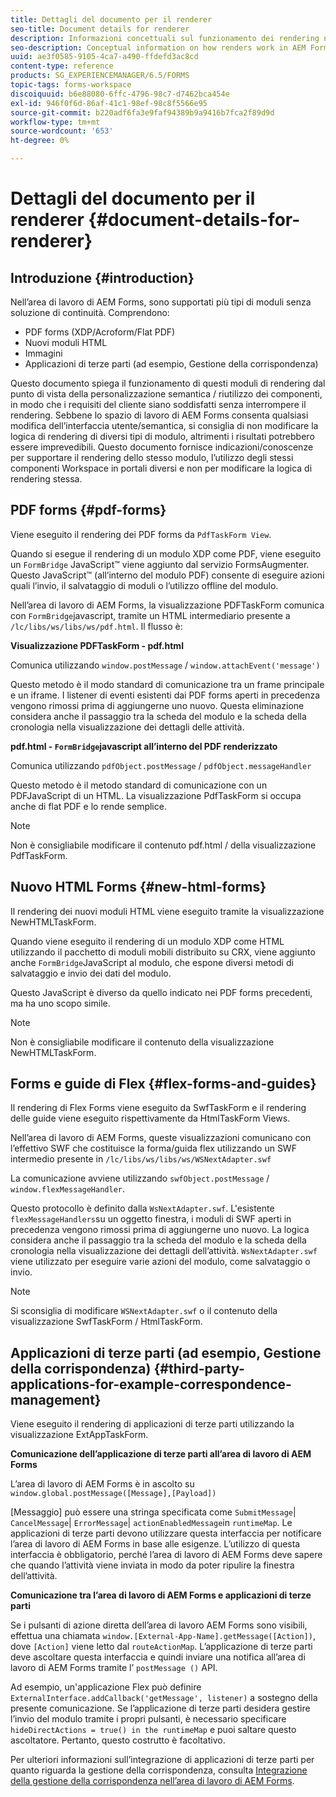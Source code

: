 ```yaml
---
title: Dettagli del documento per il renderer
seo-title: Document details for renderer
description: Informazioni concettuali sul funzionamento dei rendering nell’area di lavoro di AEM Forms per eseguire il rendering dei vari tipi di modulo e file supportati.
seo-description: Conceptual information on how renders work in AEM Forms workspace to render the various supported form and file types.
uuid: ae3f0585-9105-4ca7-a490-ffdefd3ac8cd
content-type: reference
products: SG_EXPERIENCEMANAGER/6.5/FORMS
topic-tags: forms-workspace
discoiquuid: b6e88080-6ffc-4796-98c7-d7462bca454e
exl-id: 946f0f6d-86af-41c1-98ef-98c8f5566e95
source-git-commit: b220adf6fa3e9faf94389b9a9416b7fca2f89d9d
workflow-type: tm+mt
source-wordcount: '653'
ht-degree: 0%

---
```


# Dettagli del documento per il renderer {#document-details-for-renderer}

## Introduzione {#introduction}

Nell’area di lavoro di AEM Forms, sono supportati più tipi di moduli senza soluzione di continuità. Comprendono:

* PDF forms (XDP/Acroform/Flat PDF)
* Nuovi moduli HTML
* Immagini
* Applicazioni di terze parti (ad esempio, Gestione della corrispondenza)

Questo documento spiega il funzionamento di questi moduli di rendering dal punto di vista della personalizzazione semantica / riutilizzo dei componenti, in modo che i requisiti del cliente siano soddisfatti senza interrompere il rendering. Sebbene lo spazio di lavoro di AEM Forms consenta qualsiasi modifica dell’interfaccia utente/semantica, si consiglia di non modificare la logica di rendering di diversi tipi di modulo, altrimenti i risultati potrebbero essere imprevedibili. Questo documento fornisce indicazioni/conoscenze per supportare il rendering dello stesso modulo, l’utilizzo degli stessi componenti Workspace in portali diversi e non per modificare la logica di rendering stessa.

## PDF forms {#pdf-forms}

Viene eseguito il rendering dei PDF forms da `PdfTaskForm View`.

Quando si esegue il rendering di un modulo XDP come PDF, viene eseguito un `FormBridge` JavaScript™ viene aggiunto dal servizio FormsAugmenter. Questo JavaScript™ (all’interno del modulo PDF) consente di eseguire azioni quali l’invio, il salvataggio di moduli o l’utilizzo offline del modulo.

Nell’area di lavoro di AEM Forms, la visualizzazione PDFTaskForm comunica con `FormBridge`javascript, tramite un HTML intermediario presente a `/lc/libs/ws/libs/ws/pdf.html`. Il flusso è:

**Visualizzazione PDFTaskForm - pdf.html**

Comunica utilizzando `window.postMessage` / `window.attachEvent('message')`

Questo metodo è il modo standard di comunicazione tra un frame principale e un iframe. I listener di eventi esistenti dai PDF forms aperti in precedenza vengono rimossi prima di aggiungerne uno nuovo. Questa eliminazione considera anche il passaggio tra la scheda del modulo e la scheda della cronologia nella visualizzazione dei dettagli delle attività.

**pdf.html - `FormBridge`javascript all’interno del PDF renderizzato**

Comunica utilizzando `pdfObject.postMessage` / `pdfObject.messageHandler`

Questo metodo è il metodo standard di comunicazione con un PDFJavaScript di un HTML. La visualizzazione PdfTaskForm si occupa anche di flat PDF e lo rende semplice.

>[!NOTE]
>
>Non è consigliabile modificare il contenuto pdf.html / della visualizzazione PdfTaskForm.

## Nuovo HTML Forms {#new-html-forms}

Il rendering dei nuovi moduli HTML viene eseguito tramite la visualizzazione NewHTMLTaskForm.

Quando viene eseguito il rendering di un modulo XDP come HTML utilizzando il pacchetto di moduli mobili distribuito su CRX, viene aggiunto anche `FormBridge`JavaScript al modulo, che espone diversi metodi di salvataggio e invio dei dati del modulo.

Questo JavaScript è diverso da quello indicato nei PDF forms precedenti, ma ha uno scopo simile.

>[!NOTE]
>
>Non è consigliabile modificare il contenuto della visualizzazione NewHTMLTaskForm.

## Forms e guide di Flex {#flex-forms-and-guides}

Il rendering di Flex Forms viene eseguito da SwfTaskForm e il rendering delle guide viene eseguito rispettivamente da HtmlTaskForm Views.

Nell’area di lavoro di AEM Forms, queste visualizzazioni comunicano con l’effettivo SWF che costituisce la forma/guida flex utilizzando un SWF intermedio presente in `/lc/libs/ws/libs/ws/WSNextAdapter.swf`

La comunicazione avviene utilizzando `swfObject.postMessage` / `window.flexMessageHandler`.

Questo protocollo è definito dalla `WsNextAdapter.swf`. L&#39;esistente `flexMessageHandlers`su un oggetto finestra, i moduli di SWF aperti in precedenza vengono rimossi prima di aggiungerne uno nuovo. La logica considera anche il passaggio tra la scheda del modulo e la scheda della cronologia nella visualizzazione dei dettagli dell’attività. `WsNextAdapter.swf` viene utilizzato per eseguire varie azioni del modulo, come salvataggio o invio.

>[!NOTE]
>
>Si sconsiglia di modificare `WSNextAdapter.swf` o il contenuto della visualizzazione SwfTaskForm / HtmlTaskForm.

## Applicazioni di terze parti (ad esempio, Gestione della corrispondenza) {#third-party-applications-for-example-correspondence-management}

Viene eseguito il rendering di applicazioni di terze parti utilizzando la visualizzazione ExtAppTaskForm.

**Comunicazione dell’applicazione di terze parti all’area di lavoro di AEM Forms**

L’area di lavoro di AEM Forms è in ascolto su `window.global.postMessage([Message],[Payload])`

[Messaggio] può essere una stringa specificata come `SubmitMessage`| `CancelMessage`| `ErrorMessage`| `actionEnabledMessage`in `runtimeMap`. Le applicazioni di terze parti devono utilizzare questa interfaccia per notificare l’area di lavoro di AEM Forms in base alle esigenze. L’utilizzo di questa interfaccia è obbligatorio, perché l’area di lavoro di AEM Forms deve sapere che quando l’attività viene inviata in modo da poter ripulire la finestra dell’attività.

**Comunicazione tra l’area di lavoro di AEM Forms e applicazioni di terze parti**

Se i pulsanti di azione diretta dell’area di lavoro AEM Forms sono visibili, effettua una chiamata `window.[External-App-Name].getMessage([Action])`, dove `[Action]` viene letto dal `routeActionMap`. L’applicazione di terze parti deve ascoltare questa interfaccia e quindi inviare una notifica all’area di lavoro di AEM Forms tramite l’ `postMessage ()` API.

Ad esempio, un&#39;applicazione Flex può definire `ExternalInterface.addCallback('getMessage', listener)` a sostegno della presente comunicazione. Se l’applicazione di terze parti desidera gestire l’invio del modulo tramite i propri pulsanti, è necessario specificare `hideDirectActions = true() in the runtimeMap` e puoi saltare questo ascoltatore. Pertanto, questo costrutto è facoltativo.

Per ulteriori informazioni sull’integrazione di applicazioni di terze parti per quanto riguarda la gestione della corrispondenza, consulta [Integrazione della gestione della corrispondenza nell’area di lavoro di AEM Forms](/help/forms/using/integrating-correspondence-management-html-workspace.md).
